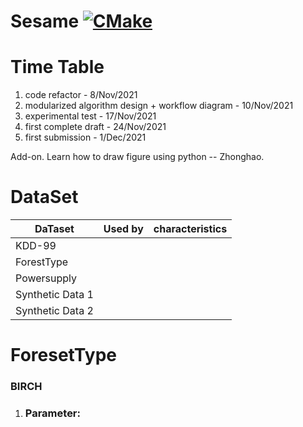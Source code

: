 # Sesame [![CMake](https://github.com/intellistream/Sesame/actions/workflows/cmake.yml/badge.svg?branch=main)](https://github.com/intellistream/Sesame/actions/workflows/cmake.yml)

# Time Table

1. code refactor - 8/Nov/2021
2. modularized algorithm design + workflow diagram - 10/Nov/2021
3. experimental test - 17/Nov/2021
4. first complete draft - 24/Nov/2021
5. first submission - 1/Dec/2021

Add-on. Learn how to draw figure using python -- Zhonghao.

# DataSet

| DaTaset          | Used by | characteristics |
| ---------------- | ------- | --------------- |
| KDD-99           |         |                 |
| ForestType       |         |                 |
| Powersupply      |         |                 |
| Synthetic Data 1 |         |                 |
| Synthetic Data 2 |         |                 |



# ForesetType

### BIRCH

1. ### Parameter:

